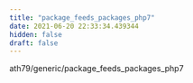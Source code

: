 ```yaml
---
title: "package_feeds_packages_php7"
date: 2021-06-20 22:33:34.439344
hidden: false
draft: false
---
```


ath79/generic/package_feeds_packages_php7

